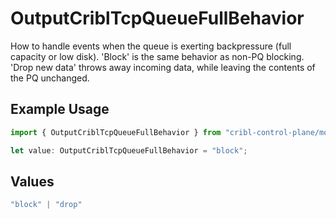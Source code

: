 # OutputCriblTcpQueueFullBehavior

How to handle events when the queue is exerting backpressure (full capacity or low disk). 'Block' is the same behavior as non-PQ blocking. 'Drop new data' throws away incoming data, while leaving the contents of the PQ unchanged.

## Example Usage

```typescript
import { OutputCriblTcpQueueFullBehavior } from "cribl-control-plane/models";

let value: OutputCriblTcpQueueFullBehavior = "block";
```

## Values

```typescript
"block" | "drop"
```